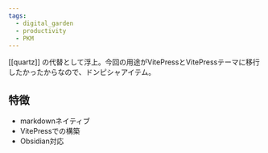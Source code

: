 ```yaml
---
tags:
  - digital_garden
  - productivity
  - PKM
---
```

[[quartz]] の代替として浮上。今回の用途がVitePressとVitePressテーマに移行したかったからなので、ドンピシャアイテム。
## 特徴
- markdownネイティブ
- VitePressでの構築
- Obsidian対応
